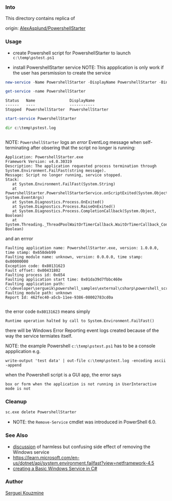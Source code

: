 ### Into
This directory contains replica of

origin: [AlexAsplund/PowershellStarter](https://github.com/AlexAsplund/PowershellStarter)

### Usage

* create Powershell script for PowershellStarter to launch `c:\temp\pstest.ps1`

* install PowershellStarter service
NOTE: This appplication is only work if the  user has persmission to create the service

```powershell
new-service -Name PowershellStarter -DisplayName PowershellStarter -BinaryPathName  (resolve-path PowershellStarter\bin\debug\PowershellStarter.exe) -Description "Powershellstarter service" -StartupType Automatic
```

```powershell
get-service -name PowershellStarter
```
```text
Status   Name               DisplayName
------   ----               -----------
Stopped  PowershellStarter  PowershellStarter
```


```powershell
start-service PowershellStarter
```
```cmd
dir c:\temp\pstest.log
```
```text
```
NOTE: `PowershellStarter` logs an *error* EventLog message when self-terminating after obsering that the script no longer is running:
```text
Application: PowershellStarter.exe
Framework Version: v4.0.30319
Description: The application requested process termination through
System.Environment.FailFast(string message).
Message: Script no longer running, service stopped.
Stack:
   at System.Environment.FailFast(System.String)
   at PowershellStarter.PowershellStarterService.onScriptExited(System.Object, System.EventArgs)
   at System.Diagnostics.Process.OnExited()
   at System.Diagnostics.Process.RaiseOnExited()
   at System.Diagnostics.Process.CompletionCallback(System.Object, Boolean)
   at System.Threading._ThreadPoolWaitOrTimerCallback.WaitOrTimerCallback_Context(System.Object, Boolean)
```

and an errror
```text
Faulting application name: PowershellStarter.exe, version: 1.0.0.0, time stamp: 0x658deb99
Faulting module name: unknown, version: 0.0.0.0, time stamp: 0x00000000
Exception code: 0x80131623
Fault offset: 0x00431802
Faulting process id: 0x654
Faulting application start time: 0x01da39d7fbbc460e
Faulting application path: C:\developer\sergueik\powershell_samples\external\csharp\powershell_script_starter\PowershellStarter\bin\debug\PowershellStarter.exe
Faulting module path: unknown
Report Id: 462fec40-a5cb-11ee-9386-08002783cd0a


```

the error code `0x80131623` means simply 
```text
Runtime operation halted by call to System.Environment.FailFast()
```

there will be Windows Error Reporting event logs created because of the way the service termiates itself.

NOTE: the example Powershell `c:\temp\pstest.ps1` has to be a console appplication
e.g.

```posweshell
write-output 'test data' | out-file c:\temp\pstest.log -encoding ascii -append
```
when the Powershell script is a GUI app,
the error says
```text
box or form when the application is not running in UserInteractive mode is not 

```
### Cleanup
```cmd
sc.exe delete PowershellStarter
```
* NOTE: the `Remove-Service` cmdlet was introduced in PowerShell 6.0.

### See Also

  * [discussion](https://stackoverflow.com/questions/20561990/how-to-solve-the-specified-service-has-been-marked-for-deletion-error) of harmless but confusing side effect of removing the Windows service
  * https://learn.microsoft.com/en-us/dotnet/api/system.environment.failfast?view=netframework-4.5 
  * [creating a Basic Windows Service in C#](https://www.codeproject.com/Articles/14353/Creating-a-Basic-Windows-Service-in-C)

### Author
[Serguei Kouzmine](kouzmine_serguei@yahoo.com)

